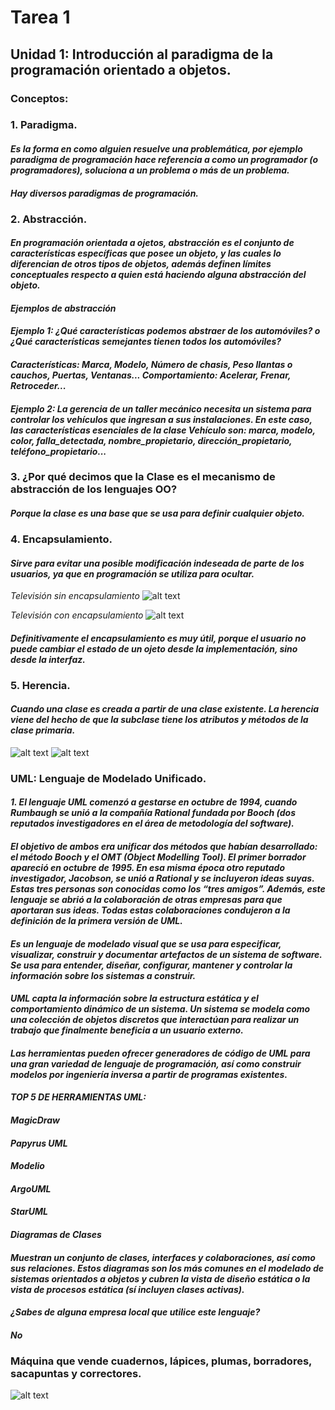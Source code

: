 # **Tarea 1**
## **Unidad 1: Introducción al paradigma de la programación orientado a objetos.**
### Conceptos:
### 1. Paradigma.
####    _Es la forma en como alguien resuelve una problemática, por ejemplo paradigma de programación hace          referencia a como un programador (o programadores), soluciona a un problema o más de un                    problema._ 
####    _Hay diversos paradigmas de programación._

### 2. Abstracción.
####    _En programación orientada a ojetos, abstracción es el conjunto de características específicas que          posee un objeto, y las cuales lo diferencian de otros tipos de objetos, además definen límites             conceptuales respecto a quien está haciendo alguna abstracción del objeto._

####    _Ejemplos de abstracción_
####    _Ejemplo 1: ¿Qué características podemos abstraer de los automóviles? o ¿Qué características                semejantes tienen todos los automóviles?_
####    _Características: Marca, Modelo, Número de chasis, Peso llantas o cauchos, Puertas, Ventanas...             Comportamiento: Acelerar, Frenar, Retroceder..._

####    _Ejemplo 2: La gerencia de un taller mecánico necesita un sistema para controlar los vehículos que          ingresan a sus instalaciones. En este caso, las características esenciales de la clase Vehículo            son: marca, modelo, color, falla_detectada, nombre_propietario, dirección_propietario,                     teléfono_propietario..._

### 3. ¿Por qué decimos que la Clase es el mecanismo de abstracción de los lenguajes OO?
####     _Porque la clase es una base que se usa para definir cualquier objeto._

### 4. Encapsulamiento.
####    _Sirve para evitar una posible modificación indeseada de parte de los usuarios, ya que en                   programación se utiliza para ocultar._

_Televisión sin encapsulamiento_
![alt text](./img/img.png)

_Televisión con encapsulamiento_
![alt text](./img/imagen.png)

####    _Definitivamente el encapsulamiento es muy útil, porque el usuario no puede cambiar el estado de            un ojeto desde la implementación, sino desde la interfaz._

### 5. Herencia.
####    _Cuando una clase es creada a partir de una clase existente. La herencia viene del hecho de que la          subclase tiene los atributos y métodos de la clase primaria._
![alt text](./img/herencia.PNG)
![alt text](./img/h.jpg)

### UML: Lenguaje de Modelado Unificado.
#### _1. El lenguaje UML comenzó a gestarse en octubre de 1994, cuando Rumbaugh se unió a la compañía               Rational      fundada por Booch (dos reputados investigadores en el área de metodología del                software)._
#### _El objetivo de ambos era unificar dos métodos que habían desarrollado: el método Booch y el OMT            (Object Modelling Tool). El primer borrador apareció en octubre de 1995. En esa misma época otro           reputado investigador, Jacobson, se unió a Rational y se incluyeron ideas suyas. Estas tres personas       son conocidas como los “tres amigos”. Además, este lenguaje se abrió a la colaboración de otras            empresas para que aportaran sus ideas. Todas estas colaboraciones condujeron a la definición de la         primera versión de UML._

#### _Es un lenguaje de modelado visual que se usa para especificar, visualizar, construir y documentar          artefactos de un sistema de software. Se usa para entender, diseñar, configurar, mantener y                controlar      la información sobre los sistemas a construir._
#### _UML capta la información sobre la estructura estática y el comportamiento dinámico de un sistema. Un       sistema se modela como una colección de objetos discretos que interactúan para realizar un trabajo         que finalmente beneficia a un usuario externo._

####  _Las herramientas pueden ofrecer generadores de código de UML para una gran variedad de lenguaje de         programación, así como construir modelos por ingeniería inversa a partir de programas existentes._
#### _TOP 5 DE HERRAMIENTAS UML:_
#### _MagicDraw_
#### _Papyrus UML_
#### _Modelio_
#### _ArgoUML_
#### _StarUML_

#### _Diagramas de Clases_
#### _Muestran un conjunto de clases, interfaces y colaboraciones, así como sus relaciones. Estos                diagramas son los más comunes en el modelado de sistemas orientados a objetos y cubren la vista de         diseño estática o la vista de procesos estática (sí incluyen clases activas)._

#### _¿Sabes de alguna empresa local que utilice este lenguaje?_
####  _No_

### Máquina que vende cuadernos, lápices, plumas, borradores, sacapuntas y correctores.
![alt text](./img/Captura.PNG)
